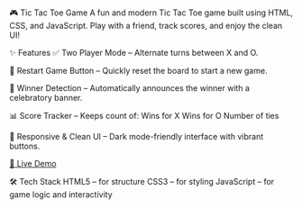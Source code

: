 🎮 Tic Tac Toe Game
A fun and modern Tic Tac Toe game built using HTML, CSS, and JavaScript. Play with a friend, track scores, and enjoy the clean UI!

✨ Features
✅ Two Player Mode – Alternate turns between X and O.

🔄 Restart Game Button – Quickly reset the board to start a new game.

🧠 Winner Detection – Automatically announces the winner with a celebratory banner.

📊 Score Tracker – Keeps count of:
    Wins for X
    Wins for O 
    Number of ties
    
🎨 Responsive & Clean UI – Dark mode-friendly interface with vibrant buttons.

[🔗 Live Demo](https://prernaingle009.github.io/TicTac/)

🛠 Tech Stack
HTML5 – for structure
CSS3 – for styling
JavaScript  – for game logic and interactivity
